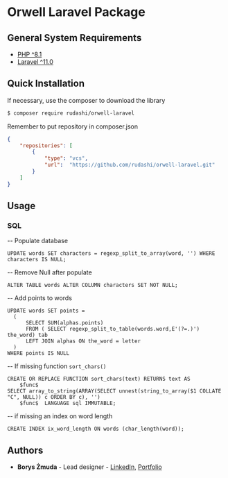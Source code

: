 # Orwell Laravel Package

## General System Requirements

- [PHP ^8.1](http://php.net/)
- [Laravel ^11.0](https://github.com/laravel/framework)

## Quick Installation

If necessary, use the composer to download the library

```bash
$ composer require rudashi/orwell-laravel
```

Remember to put repository in composer.json

```json
{
    "repositories": [
        {
            "type": "vcs",
            "url":  "https://github.com/rudashi/orwell-laravel.git"
        }
    ]
}
```

## Usage

### SQL

-- Populate database

```postgresql
UPDATE words SET characters = regexp_split_to_array(word, '') WHERE characters IS NULL;
```

-- Remove Null after populate

```postgresql
ALTER TABLE words ALTER COLUMN characters SET NOT NULL;
```

-- Add points to words

```postgresql
UPDATE words SET points =
  (
      SELECT SUM(alphas.points)
      FROM ( SELECT regexp_split_to_table(words.word,E'(?=.)') the_word) tab 
      LEFT JOIN alphas ON the_word = letter
  )
WHERE points IS NULL
```

-- If missing function `sort_chars()`

```postgresql
CREATE OR REPLACE FUNCTION sort_chars(text) RETURNS text AS
    $func$
SELECT array_to_string(ARRAY(SELECT unnest(string_to_array($1 COLLATE "C", NULL)) c ORDER BY c), '')
    $func$  LANGUAGE sql IMMUTABLE;
```

-- if missing an index on word length

```postgresql
CREATE INDEX ix_word_length ON words (char_length(word));
```

## Authors

* **Borys Żmuda** - Lead designer - [LinkedIn](https://www.linkedin.com/in/boryszmuda/), [Portfolio](https://rudashi.github.io/)
